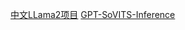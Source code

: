 [中文LLama2项目](https://github.com/ymcui/Chinese-LLaMA-Alpaca-2)
[GPT-SoVITS-Inference](https://github.com/X-T-E-R/GPT-SoVITS-Inference)
